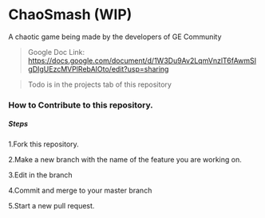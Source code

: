 # ChaoSmash (WIP)

A chaotic game being made by the developers of GE Community

> Google Doc Link: https://docs.google.com/document/d/1W3Du9Av2LqmVnzlT6fAwmSIgDIgUEzcMVPlRebAIOto/edit?usp=sharing

> Todo is in the projects tab of this repository

### How to Contribute to this repository.
##### Steps
  1.Fork this repository.
  
  2.Make a new branch with the name of the feature you are working on.
  
  3.Edit in the branch
  
  4.Commit and merge to your master branch
  
  5.Start a new pull request.
